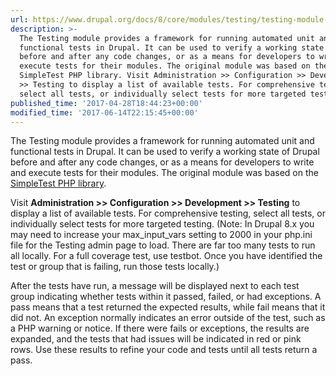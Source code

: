 ```yaml
---
url: https://www.drupal.org/docs/8/core/modules/testing/testing-module-overview
description: >-
  The Testing module provides a framework for running automated unit and
  functional tests in Drupal. It can be used to verify a working state of Drupal
  before and after any code changes, or as a means for developers to write and
  execute tests for their modules. The original module was based on the
  SimpleTest PHP library. Visit Administration >> Configuration >> Development
  >> Testing to display a list of available tests. For comprehensive testing,
  select all tests, or individually select tests for more targeted testing.
published_time: '2017-04-28T18:44:23+00:00'
modified_time: '2017-06-14T22:15:45+00:00'
---
```

The Testing module provides a framework for running automated unit and functional tests in Drupal. It can be used to verify a working state of Drupal before and after any code changes, or as a means for developers to write and execute tests for their modules. The original module was based on the [SimpleTest PHP library](http://www.simpletest.org/).

Visit **Administration >> Configuration >> Development >> Testing** to display a list of available tests. For comprehensive testing, select all tests, or individually select tests for more targeted testing. (Note: In Drupal 8.x you may need to increase your max\_input\_vars setting to 2000 in your php.ini file for the Testing admin page to load. There are far too many tests to run all locally. For a full coverage test, use testbot. Once you have identified the test or group that is failing, run those tests locally.)

After the tests have run, a message will be displayed next to each test group indicating whether tests within it passed, failed, or had exceptions. A pass means that a test returned the expected results, while fail means that it did not. An exception normally indicates an error outside of the test, such as a PHP warning or notice. If there were fails or exceptions, the results are expanded, and the tests that had issues will be indicated in red or pink rows. Use these results to refine your code and tests until all tests return a pass.